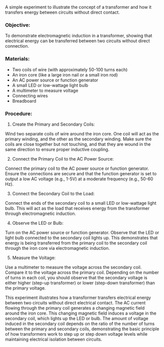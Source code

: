 A simple experiment to illustrate the concept of a transformer and how it transfers energy between circuits without direct contact.

### Objective:

To demonstrate electromagnetic induction in a transformer, showing that electrical energy can be transferred between two circuits without direct connection.

### Materials:

- Two coils of wire (with approximately 50-100 turns each)
- An iron core (like a large iron nail or a small iron rod)
- An AC power source or function generator
- A small LED or low-wattage light bulb
- A multimeter to measure voltage
- Connecting wires
- Breadboard

### Procedure:

1. Create the Primary and Secondary Coils:

Wind two separate coils of wire around the iron core. One coil will act as the primary winding, and the other as the secondary winding. Make sure the coils are close together but not touching, and that they are wound in the same direction to ensure proper inductive coupling.

2. Connect the Primary Coil to the AC Power Source:

Connect the primary coil to the AC power source or function generator. Ensure the connections are secure and that the function generator is set to output a low AC voltage (e.g., 1-5V) at a moderate frequency (e.g., 50-60 Hz).

3. Connect the Secondary Coil to the Load:

Connect the ends of the secondary coil to a small LED or low-wattage light bulb. This will act as the load that receives energy from the transformer through electromagnetic induction.

4. Observe the LED or Bulb:

Turn on the AC power source or function generator. Observe that the LED or light bulb connected to the secondary coil lights up. This demonstrates that energy is being transferred from the primary coil to the secondary coil through the iron core via electromagnetic induction.

5. Measure the Voltage:

Use a multimeter to measure the voltage across the secondary coil. Compare it to the voltage across the primary coil. Depending on the number of turns in each coil, you should observe that the secondary voltage is either higher (step-up transformer) or lower (step-down transformer) than the primary voltage.

This experiment illustrates how a transformer transfers electrical energy between two circuits without direct electrical contact. The AC current flowing through the primary coil generates a changing magnetic field around the iron core. This changing magnetic field induces a voltage in the secondary coil, which lights up the LED or bulb. The amount of voltage induced in the secondary coil depends on the ratio of the number of turns between the primary and secondary coils, demonstrating the basic principle of how transformers work to step up or step down voltage levels while maintaining electrical isolation between circuits.
